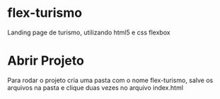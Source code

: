# flex-turismo
Landing page de turismo, utilizando html5 e css flexbox

# Abrir Projeto
Para rodar o projeto cria uma pasta com o nome flex-turismo, salve os arquivos na pasta e clique duas vezes no arquivo index.html


